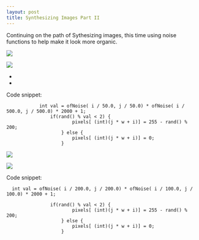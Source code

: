 ```yaml
---
layout: post
title: Synthesizing Images Part II
---
```


Continuing on the path of Sythesizing images, this time using noise functions to help make it look more organic.

![](https://dchtm6r471mui.cloudfront.net/hackpad.com_Sj61nBYJxjG_p.232391_1416330395405_Screen%20Shot%202014-11-18%20at%2011.24.44%20AM.png)

![](https://dchtm6r471mui.cloudfront.net/hackpad.com_Sj61nBYJxjG_p.232391_1416330591308_Screen%20Shot%202014-11-18%20at%2012.09.17%20PM.png)

* 

*
Code snippet: 

```
            int val = ofNoise( i / 50.0, j / 50.0) * ofNoise( i / 500.0, j / 500.0) * 2000 + 1;
                if(rand() % val < 2) {
                        pixels[ (int)(j * w + i)] = 255 - rand() % 200;
                    } else {
                        pixels[ (int)(j * w + i)] = 0;
                    }
```


![](https://dchtm6r471mui.cloudfront.net/hackpad.com_Sj61nBYJxjG_p.232391_1416336453011_Screen%20Shot%202014-11-18%20at%201.45.38%20PM.png)

![](https://dchtm6r471mui.cloudfront.net/hackpad.com_Sj61nBYJxjG_p.232391_1416336453000_Screen%20Shot%202014-11-18%20at%201.46.43%20PM.png)



Code snippet: 

```
  int val = ofNoise( i / 200.0, j / 200.0) * ofNoise( i / 100.0, j / 100.0) * 2000 + 1;
            
                if(rand() % val < 2) {
                        pixels[ (int)(j * w + i)] = 255 - rand() % 200;
                    } else {
                        pixels[ (int)(j * w + i)] = 0;
                    }
```

